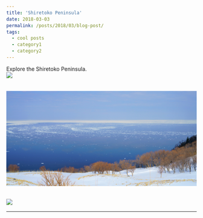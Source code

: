 ```yaml
---
title: 'Shiretoko Peninsula'
date: 2018-03-03
permalink: /posts/2018/03/blog-post/
tags:
  - cool posts
  - category1
  - category2
---
```


Explore the Shiretoko Peninsula.<br/><img src='/images/2018030301.JPG'>

 <br/><img src='/images/2018030302.JPG'>
 
 <br/><img src='/images/2018030303.JPG'>
 
------
